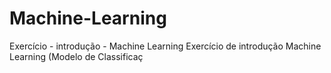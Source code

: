 # Machine-Learning
Exercício - introdução - Machine Learning
Exercício de introdução Machine Learning (Modelo de Classificaç

